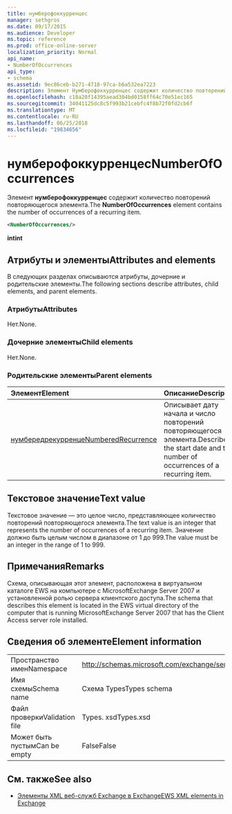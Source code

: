 ```yaml
---
title: нумберофоккурренцес
manager: sethgros
ms.date: 09/17/2015
ms.audience: Developer
ms.topic: reference
ms.prod: office-online-server
localization_priority: Normal
api_name:
- NumberOfOccurrences
api_type:
- schema
ms.assetid: 9ec86ceb-b271-4718-97ca-b6a532ea7223
description: Элемент Нумберофоккурренцес содержит количество повторений повторяющегося элемента.
ms.openlocfilehash: c18a20f14395aead304bd0158ff64c70e51ec165
ms.sourcegitcommit: 34041125dc8c5f993b21cebfc4f8b72f0fd2cb6f
ms.translationtype: MT
ms.contentlocale: ru-RU
ms.lasthandoff: 06/25/2018
ms.locfileid: "19834656"
---
```

# <a name="numberofoccurrences"></a><span data-ttu-id="344e8-103">нумберофоккурренцес</span><span class="sxs-lookup"><span data-stu-id="344e8-103">NumberOfOccurrences</span></span>

<span data-ttu-id="344e8-104">Элемент **нумберофоккурренцес** содержит количество повторений повторяющегося элемента.</span><span class="sxs-lookup"><span data-stu-id="344e8-104">The **NumberOfOccurrences** element contains the number of occurrences of a recurring item.</span></span> 
  
```xml
<NumberOfOccurrences/>
```

 <span data-ttu-id="344e8-105">**int**</span><span class="sxs-lookup"><span data-stu-id="344e8-105">**int**</span></span>
## <a name="attributes-and-elements"></a><span data-ttu-id="344e8-106">Атрибуты и элементы</span><span class="sxs-lookup"><span data-stu-id="344e8-106">Attributes and elements</span></span>

<span data-ttu-id="344e8-107">В следующих разделах описываются атрибуты, дочерние и родительские элементы.</span><span class="sxs-lookup"><span data-stu-id="344e8-107">The following sections describe attributes, child elements, and parent elements.</span></span>
  
### <a name="attributes"></a><span data-ttu-id="344e8-108">Атрибуты</span><span class="sxs-lookup"><span data-stu-id="344e8-108">Attributes</span></span>

<span data-ttu-id="344e8-109">Нет.</span><span class="sxs-lookup"><span data-stu-id="344e8-109">None.</span></span>
  
### <a name="child-elements"></a><span data-ttu-id="344e8-110">Дочерние элементы</span><span class="sxs-lookup"><span data-stu-id="344e8-110">Child elements</span></span>

<span data-ttu-id="344e8-111">Нет.</span><span class="sxs-lookup"><span data-stu-id="344e8-111">None.</span></span>
  
### <a name="parent-elements"></a><span data-ttu-id="344e8-112">Родительские элементы</span><span class="sxs-lookup"><span data-stu-id="344e8-112">Parent elements</span></span>

|<span data-ttu-id="344e8-113">**Элемент**</span><span class="sxs-lookup"><span data-stu-id="344e8-113">**Element**</span></span>|<span data-ttu-id="344e8-114">**Описание**</span><span class="sxs-lookup"><span data-stu-id="344e8-114">**Description**</span></span>|
|:-----|:-----|
|[<span data-ttu-id="344e8-115">нумбередрекурренце</span><span class="sxs-lookup"><span data-stu-id="344e8-115">NumberedRecurrence</span></span>](numberedrecurrence.md) <br/> |<span data-ttu-id="344e8-116">Описывает дату начала и число повторений повторяющегося элемента.</span><span class="sxs-lookup"><span data-stu-id="344e8-116">Describes the start date and the number of occurrences of a recurring item.</span></span>  <br/> |
   
## <a name="text-value"></a><span data-ttu-id="344e8-117">Текстовое значение</span><span class="sxs-lookup"><span data-stu-id="344e8-117">Text value</span></span>

<span data-ttu-id="344e8-118">Текстовое значение — это целое число, представляющее количество повторений повторяющегося элемента.</span><span class="sxs-lookup"><span data-stu-id="344e8-118">The text value is an integer that represents the number of occurrences of a recurring item.</span></span> <span data-ttu-id="344e8-119">Значение должно быть целым числом в диапазоне от 1 до 999.</span><span class="sxs-lookup"><span data-stu-id="344e8-119">The value must be an integer in the range of 1 to 999.</span></span>
  
## <a name="remarks"></a><span data-ttu-id="344e8-120">Примечания</span><span class="sxs-lookup"><span data-stu-id="344e8-120">Remarks</span></span>

<span data-ttu-id="344e8-121">Схема, описывающая этот элемент, расположена в виртуальном каталоге EWS на компьютере с MicrosoftExchange Server 2007 и установленной ролью сервера клиентского доступа.</span><span class="sxs-lookup"><span data-stu-id="344e8-121">The schema that describes this element is located in the EWS virtual directory of the computer that is running MicrosoftExchange Server 2007 that has the Client Access server role installed.</span></span>
  
## <a name="element-information"></a><span data-ttu-id="344e8-122">Сведения об элементе</span><span class="sxs-lookup"><span data-stu-id="344e8-122">Element information</span></span>

|||
|:-----|:-----|
|<span data-ttu-id="344e8-123">Пространство имен</span><span class="sxs-lookup"><span data-stu-id="344e8-123">Namespace</span></span>  <br/> |http://schemas.microsoft.com/exchange/services/2006/types  <br/> |
|<span data-ttu-id="344e8-124">Имя схемы</span><span class="sxs-lookup"><span data-stu-id="344e8-124">Schema name</span></span>  <br/> |<span data-ttu-id="344e8-125">Схема Types</span><span class="sxs-lookup"><span data-stu-id="344e8-125">Types schema</span></span>  <br/> |
|<span data-ttu-id="344e8-126">Файл проверки</span><span class="sxs-lookup"><span data-stu-id="344e8-126">Validation file</span></span>  <br/> |<span data-ttu-id="344e8-127">Types. xsd</span><span class="sxs-lookup"><span data-stu-id="344e8-127">Types.xsd</span></span>  <br/> |
|<span data-ttu-id="344e8-128">Может быть пустым</span><span class="sxs-lookup"><span data-stu-id="344e8-128">Can be empty</span></span>  <br/> |<span data-ttu-id="344e8-129">False</span><span class="sxs-lookup"><span data-stu-id="344e8-129">False</span></span>  <br/> |
   
## <a name="see-also"></a><span data-ttu-id="344e8-130">См. также</span><span class="sxs-lookup"><span data-stu-id="344e8-130">See also</span></span>



- [<span data-ttu-id="344e8-131">Элементы XML веб-служб Exchange в Exchange</span><span class="sxs-lookup"><span data-stu-id="344e8-131">EWS XML elements in Exchange</span></span>](ews-xml-elements-in-exchange.md)

